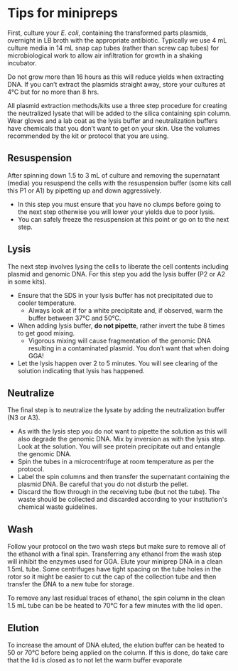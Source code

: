 # Tips for minipreps
First, culture your _E. coli_, containing the transformed parts plasmids, overnight in LB broth with the appropriate antibiotic. 
Typically we use 4 mL culture media in 14 mL snap cap tubes (rather than screw cap tubes) for microbiological work to allow air infiltration for growth in a shaking incubator.

Do not grow more than 16 hours as this will reduce yields when extracting DNA. 
If you can’t extract the plasmids straight away, store your cultures at 4°C but for no more than 8 hrs. 

All plasmid extraction methods/kits use a three step procedure for creating the neutralized lysate that will be added to the silica containing spin column. 
Wear gloves and a lab coat as the lysis buffer and neutralization buffers have chemicals that you don’t want to get on your skin. 
Use the volumes recommended by the kit or protocol that you are using. 

## Resuspension
After spinning down 1.5 to 3 mL of culture and removing the supernatant (media) you resuspend the cells with the resuspension buffer (some kits call this P1 or A1) by pipetting up and down aggressively. 
- In this step you must ensure that you have no clumps before going to the next step otherwise you will lower your yields due to poor lysis. 
- You can safely freeze the resuspension at this point or go on to the next step.
 
## Lysis
The next step involves lysing the cells to liberate the cell contents including plasmid and genomic DNA. 
For this step you add the lysis buffer (P2 or A2 in some kits). 
- Ensure that the SDS in your lysis buffer has not precipitated due to cooler temperature. 
    - Always look at if for a white precipitate and, if observed, warm the buffer between 37°C and 50°C. 
- When adding lysis buffer, **do not pipette**, rather invert the tube 8 times to get good mixing. 
    - Vigorous mixing will cause fragmentation of the genomic DNA resulting in a contaminated plasmid. You don’t want that when doing GGA!
- Let the lysis happen over 2 to 5 minutes. You will see clearing of the solution indicating that lysis has happened.

## Neutralize
The final step is to neutralize the lysate by adding the neutralization buffer (N3 or A3). 
- As with the lysis step you do not want to pipette the solution as this will also degrade the genomic DNA. Mix by inversion as with the lysis step. Look at the solution. You will see protein precipitate out and entangle the genomic DNA. 
- Spin the tubes in a microcentrifuge at room temperature as per the protocol.
- Label the spin columns and then transfer the supernatant containing the plasmid DNA. Be careful that you do not disturb the pellet. 
- Discard the flow through in the receiving tube (but not the tube). The waste should be collected and discarded according to your institution's chemical waste guidelines.

## Wash
Follow your protocol on the two wash steps but make sure to remove all of the ethanol with a final spin. Transferring any ethanol from the wash step will inhibit the enzymes used for GGA. Elute your miniprep DNA in a clean 1.5mL tube. Some centrifuges have tight spacing on the tube holes in the rotor so it might be easier to cut the cap of the collection tube and then transfer the DNA to a new tube for storage.

To remove any last residual traces of ethanol, the spin column in the clean 1.5 mL tube can be be heated to 70°C for a few minutes with the lid open.

## Elution
To increase the amount of DNA eluted, the elution buffer can be heated to 50 or 70°C before being applied on the column. If this is done, do take care that the lid is closed as to not let the warm buffer evaporate

